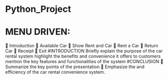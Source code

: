 # Python_Project
# MENU DRIVEN:
 Introduction
 Available Car​
 Show Rent and Car
 ​Rent a Car
 Return Car
 Receipt 
 ​Exit
#INTRODUCTION
Briefly explain the purpose of the car rental system highlight the
benefits and convenience it offers to customers mention the key
features and functionalities of the system
#CONCLUSION
 Summarize the key points of the presentation
 Emphasize the and efficiency of the car rental 
convenience system.
